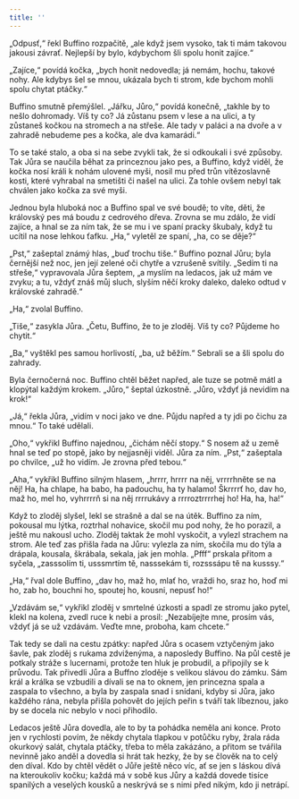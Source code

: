 ```yaml
---
title: ''
---
```


„Odpusť,“ řekl Buffino rozpačitě, „ale když jsem vysoko, tak ti mám takovou jakousi závrať. Nejlepší by bylo, kdybychom šli spolu honit zajíce.“

„Zajíce,“ povídá kočka, „bych honit nedovedla; já nemám, hochu, takové nohy. Ale kdybys šel se mnou, ukázala bych ti strom, kde bychom mohli spolu chytat ptáčky.“

Buffino smutně přemýšlel. „Jářku, Jůro,“ povídá konečně, „takhle by to nešlo dohromady. Víš ty co? Já zůstanu psem v lese a na ulici, a ty zůstaneš kočkou na stromech a na střeše. Ale tady v paláci a na dvoře a v zahradě nebudeme pes a kočka, ale dva kamarádi.“

To se také stalo, a oba si na sebe zvykli tak, že si odkoukali i své způsoby. Tak Jůra se naučila běhat za princeznou jako pes, a Buffino, když viděl, že kočka nosí králi k nohám ulovené myši, nosil mu před trůn vítězoslavně kosti, které vyhrabal na smetišti či našel na ulici. Za tohle ovšem nebyl tak chválen jako kočka za své myši.

Jednou byla hluboká noc a Buffino spal ve své boudě; to víte, děti, že královský pes má boudu z cedrového dřeva. Zrovna se mu zdálo, že vidí zajíce, a hnal se za ním tak, že se mu i ve spaní pracky škubaly, když tu ucítil na nose lehkou ťafku. „Ha,“ vyletěl ze spaní, „ha, co se děje?“

„Pst,“ zašeptal známý hlas, „buď trochu tiše.“ Buffino poznal Jůru; byla černější než noc, jen její zelené oči chytře a vzrušeně svítily. „Sedím ti na střeše,“ vypravovala Jůra šeptem, „a myslím na ledacos, jak už mám ve zvyku; a tu, vždyť znáš můj sluch, slyším něčí kroky daleko, daleko odtud v královské zahradě.“

„Ha,“ zvolal Buffino.

„Tiše,“ zasykla Jůra. „Četu, Buffino, že to je zloděj. Víš ty co? Půjdeme ho chytit.“

„Ba,“ vyštěkl pes samou horlivostí, „ba, už běžím.“ Sebrali se a šli spolu do zahrady.

Byla černočerná noc. Buffino chtěl běžet napřed, ale tuze se potmě mátl a klopýtal každým krokem. „Jůro,“ šeptal úzkostně. „Jůro, vždyť já nevidím na krok!“

„Já,“ řekla Jůra, „vidím v noci jako ve dne. Půjdu napřed a ty jdi po čichu za mnou.“ To také udělali.

„Oho,“ vykřikl Buffino najednou, „čichám něčí stopy.“ S nosem až u země hnal se teď po stopě, jako by nejjasněji viděl. Jůra za ním. „Pst,“ zašeptala po chvilce, „už ho vidím. Je zrovna před tebou.“

„Aha,“ vykřikl Buffino silným hlasem, „hrrrr, hrrrr na něj, vrrrrhněte se na něj! Ha, ha chlape, ha babo, ha padouchu, ha ty halamo! Škrrrrť ho, dav ho, maž ho, mel ho, vyhrrrrň si na něj rrrrukávy a rrrroztrrrrhej ho! Ha, ha, ha!“

Když to zloděj slyšel, lekl se strašně a dal se na útěk. Buffino za ním, pokousal mu lýtka, roztrhal nohavice, skočil mu pod nohy, že ho porazil, a ještě mu nakousl ucho. Zloděj taktak že mohl vyskočit, a vylezl strachem na strom. Ale teď zas přišla řada na Jůru: vylezla za ním, skočila mu do týla a drápala, kousala, škrábala, sekala, jak jen mohla. „Pfff“ prskala přitom a syčela, „zasssolím ti, usssmrtím tě, nasssekám ti, rozsssápu tě na kusssy.“

„Ha,“ řval dole Buffino, „dav ho, maž ho, mlať ho, vraždi ho, sraz ho, hoď mi ho, zab ho, bouchni ho, spoutej ho, kousni, nepusť ho!“

„Vzdávám se,“ vykřikl zloděj v smrtelné úzkosti a spadl ze stromu jako pytel, klekl na kolena, zvedl ruce k nebi a prosil: „Nezabíjejte mne, prosím vás, vždyť já se už vzdávám. Veďte mne, proboha, kam chcete.“

Tak tedy se dali na cestu zpátky: napřed Jůra s ocasem vztyčeným jako šavle, pak zloděj s rukama zdviženýma, a naposledy Buffino. Na půl cestě je potkaly stráže s lucernami, protože ten hluk je probudil, a připojily se k průvodu. Tak přivedli Jůra a Buffno zloděje s velikou slávou do zámku. Sám král a králka se vzbudili a dívali se na to oknem, jen princezna spala a zaspala to všechno, a byla by zaspala snad i snídani, kdyby si Jůra, jako každého rána, nebyla přišla pohovět do jejích peřin s tváří tak líbeznou, jako by se docela nic nebylo v noci přihodilo.

Ledacos ještě Jůra dovedla, ale to by ta pohádka neměla ani konce. Proto jen v rychlosti povím, že někdy chytala tlapkou v potůčku ryby, žrala ráda okurkový salát, chytala ptáčky, třeba to měla zakázáno, a přitom se tvářila nevinně jako anděl a dovedla si hrát tak hezky, že by se člověk na to celý den díval. Kdo by chtěl vědět o Jůře ještě něco víc, ať se jen s láskou dívá na kteroukoliv kočku; každá má v sobě kus Jůry a každá dovede tisíce spanilých a veselých kousků a neskrývá se s nimi před nikým, kdo ji netrápí.
